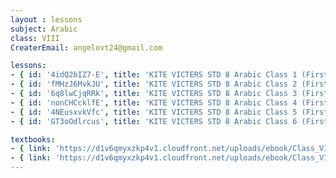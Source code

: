 ```yaml
--- 
layout : lessons 
subject: Arabic
class: VIII
CreaterEmail: angelovt24@gmail.com

lessons: 
- { id: '4idQ2bIZ7-E', title: 'KITE VICTERS STD 8 Arabic Class 1 (First Bell-ഫസ്റ്റ് ബെല്‍)' }
- { id: 'fMHzJ6MvkJU', title: 'KITE VICTERS STD 8 Arabic Class 2 (First Bell-ഫസ്റ്റ് ബെല്‍)' }
- { id: '6q8lwCjqRRk', title: 'KITE VICTERS STD 8 Arabic Class 3 (First Bell-ഫസ്റ്റ് ബെല്‍)' }
- { id: 'nonCHCcklfE', title: 'KITE VICTERS STD 8 Arabic Class 4 (First Bell-ഫസ്റ്റ് ബെല്‍)' }
- { id: '4NEusxvkVfc', title: 'KITE VICTERS STD 8 Arabic Class 5 (First Bell-ഫസ്റ്റ് ബെല്‍)' }
- { id: 'GT3oOdlrcus', title: 'KITE VICTERS STD 8 Arabic Class 6 (First Bell-ഫസ്റ്റ് ബെല്‍)' }

textbooks:
- { link: 'https://d1v6qmyxzkp4v1.cloudfront.net/uploads/ebook/Class_VIII/KeralaArabicReaderAcademic/KeralaArabicReaderAcademic.pdf', title: 'Arabic Part -1' }
- { link: 'https://d1v6qmyxzkp4v1.cloudfront.net/uploads/ebook/Class_VIII/KeralaArabicReaderOriental/KeralaArabicreaderOrienatal.pdf', title: 'Arabic Part -2' }
---
```

 
